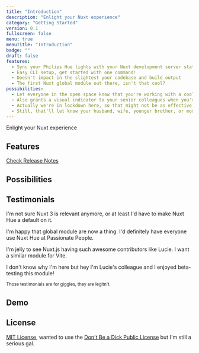 ```yaml
---
title: "Introduction"
description: "Enlight your Nuxt experience"
category: "Getting Started"
version: 0.1
fullscreen: false
menu: true
menuTitle: "Introduction"
badge: ""
draft: false
features:
  - Sync your Philips Hue lights with your Nuxt development server state
  - Easy CLI setup, get started with one command!
  - Doesn't impact in the slightest your codebase and build output
  - The first Nuxt global module out there, isn't that cool?
possibilities:
  - Let everyone in the open space know that you're working with a cool framework!
  - Also grants a visual indicator to your senior colleagues when you're in trouble
  - Actually we're in lockdown here, so that might not be as effective
  - Still, that'll let know your husband, wife, younger brother, or mom that you're working on serious stuff~
---
```


Enlight your Nuxt experience

## Features

<d-list :items="features"></d-list>

[Check Release Notes](https://github.com/lihbr/nuxt-hue/blob/master/CHANGELOG.md)

## Possibilities

<d-list :items="possibilities"></d-list>

## Testimonials

<testimonial user="Atinux" display-name="Sébastien Chopin" display-title="CTO, Nuxt.js">

  I'm not sure Nuxt 3 is relevant anymore, or at least I'd have to make Nuxt Hue a default on it.

</testimonial>

<testimonial user="pi0" display-name="Pooya Parsa" display-title="Framework Lead, Nuxt.js" reversed>

  I'm happy that global module are now a thing. I'd definitely have everyone use Nuxt Hue at Passionate People.

</testimonial>

<testimonial user="yyx990803" display-name="Evan You" display-title="Creator & Project Lead, Vue.js">

  I'm jelly to see Nuxt.js having such awesome contributors like Lucie. I want a similar module for Vite.

</testimonial>

<testimonial user="a-trost" display-name="Alex Trost" display-title="DevExp Engineer, Prismic" reversed>

  I don't know why I'm here but hey I'm Lucie's colleague and I enjoyed beta-testing this module!

</testimonial>

<small class="text-gray-500 text-center block">Those testimonials are for giggles, they are legitn't.</small>

## Demo

<!-- TODO: Demo -->

## License

[MIT License](https://github.com/lihbr/nuxt-hue/blob/master/LICENSE), wanted to use the [Don't Be a Dick Public License](https://github.com/philsturgeon/dbad) but I'm still a serious gal.

